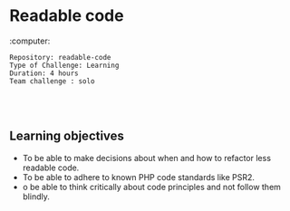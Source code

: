 <h1> Readable code </h1>:computer:
  
    Repository: readable-code
    Type of Challenge: Learning
    Duration: 4 hours
    Team challenge : solo
<br></br>
<h2> Learning objectives </h2>
 <ul>
  <li>To be able to make decisions about when and how to refactor less readable code.</li>
  <li>To be able to adhere to known PHP code standards like PSR2.</li>
  <li>o be able to think critically about code principles and not follow them blindly.</li>
</ul> 
